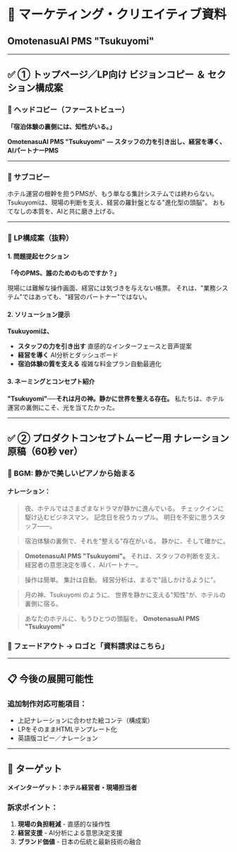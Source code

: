 # 📢 マーケティング・クリエイティブ資料

## OmotenasuAI PMS "Tsukuyomi"

---

## ✅ ① トップページ／LP向け ビジョンコピー ＆ セクション構成案

### 🔻 ヘッドコピー（ファーストビュー）

**「宿泊体験の裏側には、知性がいる。」**

**OmotenasuAI PMS "Tsukuyomi"**
**― スタッフの力を引き出し、経営を導く、AIパートナーPMS**

---

### 🔻 サブコピー

ホテル運営の根幹を担うPMSが、もう単なる集計システムでは終わらない。
Tsukuyomiは、現場の判断を支え、経営の羅針盤となる"進化型の頭脳"。
おもてなしの本質を、AIと共に磨き上げる。

---

### 🔻 LP構成案（抜粋）

#### 1. 問題提起セクション
**「今のPMS、誰のためのものですか？」**

現場には難解な操作画面、経営には気づきを与えない帳票。
それは、"業務システム"ではあっても、"経営のパートナー"ではない。

#### 2. ソリューション提示
**Tsukuyomiは、**

- **スタッフの力を引き出す** 直感的なインターフェースと音声提案
- **経営を導く** AI分析とダッシュボード
- **宿泊体験の質を支える** 複雑な料金プラン自動最適化

#### 3. ネーミングとコンセプト紹介
**"Tsukuyomi"──それは月の神。静かに世界を整える存在。**
私たちは、ホテル運営の裏側にこそ、光を当てたかった。

---

## ✅ ② プロダクトコンセプトムービー用 ナレーション原稿（60秒 ver）

### 🎵 BGM: 静かで美しいピアノから始まる

#### ナレーション：

> 夜、ホテルではさまざまなドラマが静かに進んでいる。
> チェックインに駆け込むビジネスマン。
> 記念日を祝うカップル。
> 明日を不安に思うスタッフ――。

> 宿泊体験の裏側で、それを"整える"存在がいる。
> 静かに、そして確かに。

> **OmotenasuAI PMS "Tsukuyomi"。**
> それは、スタッフの判断を支え、
> 経営者の意思決定を導く、AIパートナー。

> 操作は簡単。
> 集計は自動。
> 経営分析は、まるで"話しかけるように"。

> 月の神、Tsukuyomi のように、
> 世界を静かに支える"知性"が、ホテルの裏側に宿る。

> あなたのホテルに、もうひとつの頭脳を。
> **OmotenasuAI PMS "Tsukuyomi"**

### 🎵 フェードアウト → ロゴと「資料請求はこちら」

---

## 📋 今後の展開可能性

### 追加制作対応可能項目：
- 上記ナレーションに合わせた絵コンテ（構成案）
- LPをそのままHTMLテンプレート化
- 英語版コピー／ナレーション

---

## 🎯 ターゲット

**メインターゲット：ホテル経営者・現場担当者**

### 訴求ポイント：
1. **現場の負担軽減** - 直感的な操作性
2. **経営支援** - AI分析による意思決定支援
3. **ブランド価値** - 日本の伝統と最新技術の融合 